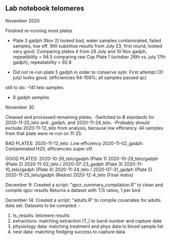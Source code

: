 ## Lab notebook telomeres

November 2020

Finished re-running most plates 

- Plate 3 gadph (Nov 2) looked bad, water samples contaminated, failed samples, 
low eff. Will substitue results from July 23, first round, looked very good. 
Comparing plates 4 from 28 July and 10 Nov gadph, repeatibility = 94.5 comparing
raw Cqs 
Plate 1 (october 26th vs. july 17th gadph), repeatability = 92.8

- Did not re-run plate 5 gadph in order to conserve sybr. First attempt (31 july)
looks good. (efficiencies 94-108%; all samples passed qc)

still to do: 
-141 telo samples 
- 8 gadph samples

November 30

Cleaned and processed remaining plates. 
-Switched to B standards for 2020-11-25_telo and _gadph, and 2020-11-24_telo. 
-Probably should exclude 2020-11-12_telo from analysis, because low efficiency. 
All samples from that plate were re-run on 11-25. 

BAD PLATES:
2020-11-12_telo: Low efficiency 
2020-11-02_gadph: Contaminated H20, efficiencies super off. 

GOOD PLATES:
2020-10-26_telo/gadph (Plate 1)
2020-10-29_telo/gadph (Plate 2)
2020-11-02_telo / 2020-07-23_gadph (Plate 3) 
2020-11-10_telo/gadph (Plate 4)
2020-11-24_telo / 2020-07-31_gadph (Plate 5)
2020-11-25_telo/gadph (Redos)
2020-12-4_telo (Final redos)

December 9:
Created a script: "qpcr_summary_compilation.R" to clean and compile qpcr results
Returns a dataset with T/S ratios, 1 per bird. 

December 14: 
Created a script: "adults.R" to compile covariates for adults data set. 
Datasets to be compiled: - 
1. ts_results: telomere results
2. extractions: matching extraction (T_) to band number and capture date 
3. physiology data: matching treatment and phys data to blood sample list
4. nest data: matching fledging success to capture data 

